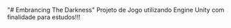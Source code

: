"# Embrancing The Darkness" 
Projeto de Jogo utilizando Engine Unity com finalidade para estudos!!!


